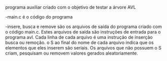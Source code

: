 programa auxiliar criado com o objetivo de testar a árvore AVL

-main.c é o código do programa

-insere, busca e remove são os arquivos de saída do programa criado com o código main.c.
Estes arquivos de saída são instruções de entrada para o programa avl.
Cada linha de cada arquivo é uma instrução de inserção busca ou remoção.
o S ao final do nome de cada arquivo indica que os elementos que eles inserem são seriais.
Os arquivos que não possuem o S criam, pesquisam ou removem valores gerados aleatoriamente.

